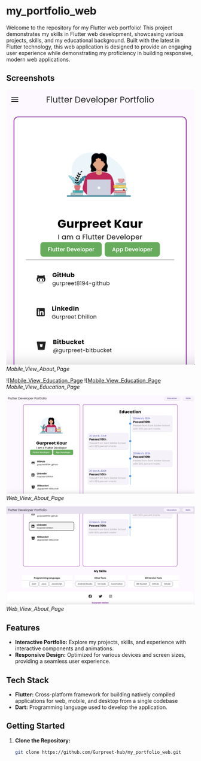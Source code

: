# my_portfolio_web
Welcome to the repository for my Flutter web portfolio! This project demonstrates my skills in Flutter web development, showcasing various projects, skills, and my educational background.
Built with the latest in Flutter technology, this web application is designed to provide an engaging user experience while demonstrating my proficiency in building responsive, modern web applications.

## Screenshots

![Mobile_View_About_Page](screenshots/image_1.png)
*Mobile_View_About_Page*

![[Mobile_View_Education_Page](screenshots/image_2.png) 
![[Mobile_View_Education_Page](screenshots/image_3.png) 
*Mobile_View_Education_Page*

![Web_View_About_Page](screenshots/image_4.png)
*Web_View_About_Page*

![Web_View_Education_Page](screenshots/image_5.png)
*Web_View_About_Page*

## Features

- **Interactive Portfolio:** Explore my projects, skills, and experience with interactive components and animations.
- **Responsive Design:** Optimized for various devices and screen sizes, providing a seamless user experience.

## Tech Stack

- **Flutter:** Cross-platform framework for building natively compiled applications for web, mobile, and desktop from a single codebase
- **Dart:** Programming language used to develop the application.

## Getting Started

1. **Clone the Repository:**

   ```bash
   git clone https://github.com/Gurpreet-hub/my_portfolio_web.git
